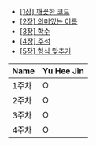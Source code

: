 - [[1장] 깨끗한 코드](https://delicious-polyester-fd5.notion.site/1-ae8862594970472f80f98134b69f09ba)
- [[2장] 의미있는 이름](https://delicious-polyester-fd5.notion.site/2-185ccb5abc5845b39a4fc7fa0ecde3c7)
- [[3장] 함수](https://delicious-polyester-fd5.notion.site/3-262058f6b39849759b10d70106ff92be)
- [[4장] 주석](https://delicious-polyester-fd5.notion.site/4-2da84b9df729438c966c998a37d9583e)
- [[5장] 형식 맞추기](https://delicious-polyester-fd5.notion.site/5-80a93795958c417aae77d1b2f6e3bf6f)
  
| Name | Yu Hee Jin |
| --- | --- |
| 1주차 | O |
| 2주차 | O |
| 3주차 | O |
| 4주차 | O |
